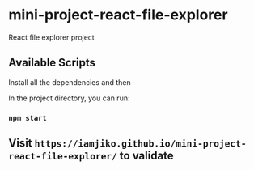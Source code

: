 # mini-project-react-file-explorer

React file explorer project

## Available Scripts

Install all the dependencies and then

In the project directory, you can run:

### `npm start`

## Visit `https://iamjiko.github.io/mini-project-react-file-explorer/` to validate
